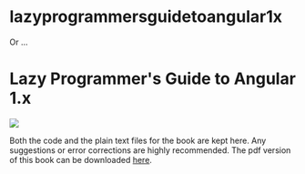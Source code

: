 # lazyprogrammersguidetoangular1x

Or ... 

#  Lazy Programmer's Guide to Angular 1.x 

![](https://s3.amazonaws.com/titlepages.leanpub.com/lazyprogrammersguidtoangular1x/hero?1471960261)

Both the code and the plain text files for the book are kept here. Any suggestions or error corrections are highly recommended. The pdf version of this book can be downloaded [here](https://leanpub.com/lazyprogrammersguidtoangular1x). 
